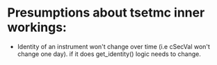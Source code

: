 # Presumptions about tsetmc inner workings:
- Identity of an instrument won't change over time (i.e cSecVal won't change one day). if it does get_identity() logic needs to change.